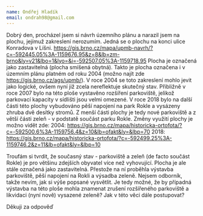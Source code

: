 ```yaml
---
name: Ondřej Hladík
email: ondrah98@gmail.com
---
```


Dobrý den,
procházel jsem si návrh územního plánu a narazil jsem na plochu, jejímuž zakreslení nerozumím. Jedná se o plochu na konci ulice Konradova v Líšni. 
https://gis.brno.cz/mapa/upmb-navrh/?c=-592445.05%3A-1159676.95&z=8&lb=zm-brno&ly=v21&lbo=1&lyo=&i=-592507.05%3A-1159718.95
Plocha je označená jako zastavitelná (plocha smíšená obytná). Takto je plocha označena i v územním plánu platném od roku 2004 (možno najít zde https://gis.brno.cz/ags/upmb/). V roce 2004 se toto zakreslení mohlo jevit jako logické, ovšem nyní již zcela nereflektuje skutečný stav.  Přibližně v roce 2007 bylo na této ploše vystavěno rozšíření parkoviště, jelikož parkovací kapacity v sídlišti jsou velmi omezené. V roce 2018 bylo na další části této plochy vybudováno pěší napojení na park Rokle a vysázeny zhruba dvě desítky stromů. Z menší části plochy je tedy nové parkoviště a z větší části zeleň - v podstatě součást parku Rokle. Změny využití plochy je možno vidět zde: 
2004: https://gis.brno.cz/mapa/historicka-ortofota/?c=-592500.6%3A-1159756.4&z=10&lb=ofakt&ly=&lbp=70
2018: https://gis.brno.cz/mapa/historicka-ortofota/?c=-592499.25%3A-1159746.2&z=11&lb=ofakt&ly=&lbp=10

Troufám si tvrdit, že současný stav - parkoviště a zeleň (de facto součást Rokle)  je pro většinu zdejších obyvatel více než vyhovující. Plocha je ale stále označená jako zastavitelná. Přestože na ní proběhla výstavba parkoviště, pěší napojení na Rokli a výsadba zeleně. Nejsem odborník, takže nevím, jak si výše popsané vysvětlit. Je tedy možné, že by případná výstavba na této ploše mohla znamenat zrušení rozšířeného parkoviště a likvidaci (nyní nově) vysazené zeleně? Jak v této věci dále postupovat?

Děkuji za odpověď